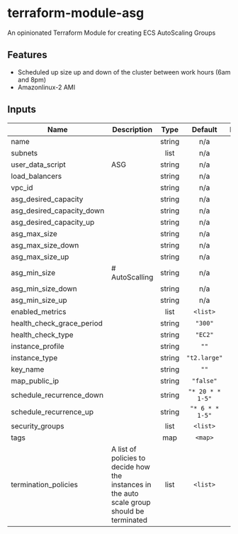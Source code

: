 # terraform-module-asg

An opinionated Terraform Module for creating ECS AutoScaling Groups

## Features

- Scheduled up size up and down of the cluster between work hours (6am and 8pm)
- Amazonlinux-2 AMI

## Inputs

| Name                         | Description                                                                                 |  Type  |     Default      | Required |
| ---------------------------- | ------------------------------------------------------------------------------------------- | :----: | :--------------: | :------: |
| name                         |                                                                                             | string |       n/a        |   yes    |
| subnets                      |                                                                                             |  list  |       n/a        |   yes    |
| user\_data\_script           | ASG                                                                                         | string |       n/a        |   yes    |
| load\_balancers              |                                                                                             | string |       n/a        |   yes    |
| vpc\_id                      |                                                                                             | string |       n/a        |   yes    |
| asg\_desired\_capacity       |                                                                                             | string |       n/a        |   yes    |
| asg\_desired\_capacity\_down |                                                                                             | string |       n/a        |   yes    |
| asg\_desired\_capacity\_up   |                                                                                             | string |       n/a        |   yes    |
| asg\_max\_size               |                                                                                             | string |       n/a        |   yes    |
| asg\_max\_size\_down         |                                                                                             | string |       n/a        |   yes    |
| asg\_max\_size\_up           |                                                                                             | string |       n/a        |   yes    |
| asg\_min\_size               | # AutoScalling                                                                              | string |       n/a        |   yes    |
| asg\_min\_size\_down         |                                                                                             | string |       n/a        |   yes    |
| asg\_min\_size\_up           |                                                                                             | string |       n/a        |   yes    |
| enabled\_metrics             |                                                                                             |  list  |     `<list>`     |    no    |
| health\_check\_grace\_period |                                                                                             | string |     `"300"`      |    no    |
| health\_check\_type          |                                                                                             | string |     `"EC2"`      |    no    |
| instance\_profile            |                                                                                             | string |       `""`       |    no    |
| instance\_type               |                                                                                             | string |   `"t2.large"`   |    no    |
| key\_name                    |                                                                                             | string |       `""`       |    no    |
| map\_public\_ip              |                                                                                             | string |    `"false"`     |    no    |
| schedule\_recurrence\_down   |                                                                                             | string | `"* 20 * * 1-5"` |    no    |
| schedule\_recurrence\_up     |                                                                                             | string | `"* 6 * * 1-5"`  |    no    |
| security\_groups             |                                                                                             |  list  |     `<list>`     |    no    |
| tags                         |                                                                                             |  map   |     `<map>`      |    no    |
| termination\_policies        | A list of policies to decide how the instances in the auto scale group should be terminated |  list  |     `<list>`     |    no    |
